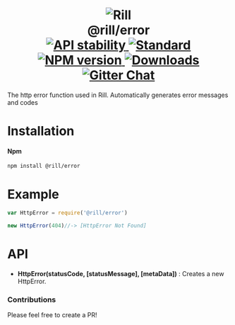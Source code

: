 <h1 align="center">
  <!-- Logo -->
  <img src="https://raw.githubusercontent.com/rill-js/rill/master/Rill-Icon.jpg" alt="Rill"/>
  <br/>
  @rill/error
	<br/>

  <!-- Stability -->
  <a href="https://nodejs.org/api/documentation.html#documentation_stability_index">
    <img src="https://img.shields.io/badge/stability-stable-brightgreen.svg?style=flat-square" alt="API stability"/>
  </a>
  <!-- Standard -->
  <a href="https://github.com/feross/standard">
    <img src="https://img.shields.io/badge/code%20style-standard-brightgreen.svg?style=flat-square" alt="Standard"/>
  </a>
  <!-- NPM version -->
  <a href="https://npmjs.org/package/@rill/error">
    <img src="https://img.shields.io/npm/v/@rill/error.svg?style=flat-square" alt="NPM version"/>
  </a>
  <!-- Downloads -->
  <a href="https://npmjs.org/package/@rill/error">
    <img src="https://img.shields.io/npm/dm/@rill/error.svg?style=flat-square" alt="Downloads"/>
  </a>
  <!-- Gitter Chat -->
  <a href="https://gitter.im/rill-js/rill">
    <img src="https://img.shields.io/gitter/room/rill-js/rill.svg?style=flat-square" alt="Gitter Chat"/>
  </a>
</h1>

The http error function used in Rill. Automatically generates error messages and codes

# Installation

#### Npm
```console
npm install @rill/error
```

# Example
```javascript
var HttpError = require('@rill/error')

new HttpError(404)//-> [HttpError Not Found]
```

# API
+ **HttpError(statusCode, [statusMessage], [metaData])** : Creates a new HttpError.

### Contributions

Please feel free to create a PR!

